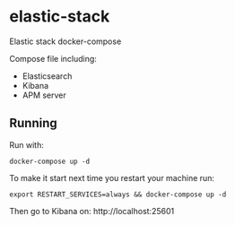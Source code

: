 # elastic-stack
Elastic stack docker-compose

Compose file including:
- Elasticsearch
- Kibana
- APM server

## Running
Run with:

`docker-compose up -d`

To make it start next time you restart your machine run: 

`export RESTART_SERVICES=always && docker-compose up -d`

Then go to Kibana on: http://localhost:25601